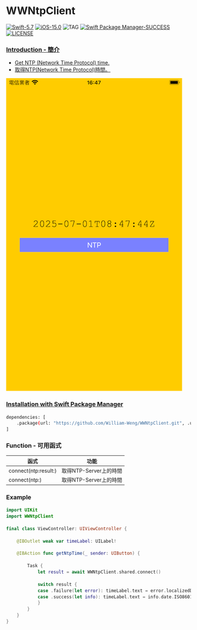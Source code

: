 # WWNtpClient
[![Swift-5.7](https://img.shields.io/badge/Swift-5.7-orange.svg?style=flat)](https://developer.apple.com/swift/) [![iOS-15.0](https://img.shields.io/badge/iOS-15.0-pink.svg?style=flat)](https://developer.apple.com/swift/) ![TAG](https://img.shields.io/github/v/tag/William-Weng/WWNtpClient) [![Swift Package Manager-SUCCESS](https://img.shields.io/badge/Swift_Package_Manager-SUCCESS-blue.svg?style=flat)](https://developer.apple.com/swift/) [![LICENSE](https://img.shields.io/badge/LICENSE-MIT-yellow.svg?style=flat)](https://developer.apple.com/swift/)

### [Introduction - 簡介](https://swiftpackageindex.com/William-Weng)
- [Get NTP (Network Time Protocol) time.](https://www.rfc-editor.org/rfc/rfc5905.html)
- [取得NTP(Network Time Protocol)時間。](https://zh.wikipedia.org/zh-tw/網路時間協定)

![](./Example.png)

### [Installation with Swift Package Manager](https://medium.com/彼得潘的-swift-ios-app-開發問題解答集/使用-spm-安裝第三方套件-xcode-11-新功能-2c4ffcf85b4b)

```bash
dependencies: [
    .package(url: "https://github.com/William-Weng/WWNtpClient.git", .upToNextMajor(from: "1.0.0"))
]
```

### Function - 可用函式
|函式|功能|
|-|-|
|connect(ntp:result:)|取得NTP-Server上的時間|
|connect(ntp:)|取得NTP-Server上的時間|

### Example
```swift
import UIKit
import WWNtpClient

final class ViewController: UIViewController {
    
    @IBOutlet weak var timeLabel: UILabel!
    
    @IBAction func getNtpTime(_ sender: UIButton) {
        
        Task {
            let result = await WWNtpClient.shared.connect()
            
            switch result {
            case .failure(let error): timeLabel.text = error.localizedDescription
            case .success(let info): timeLabel.text = info.date.ISO8601Format()
            }
        }
    }
}
```
